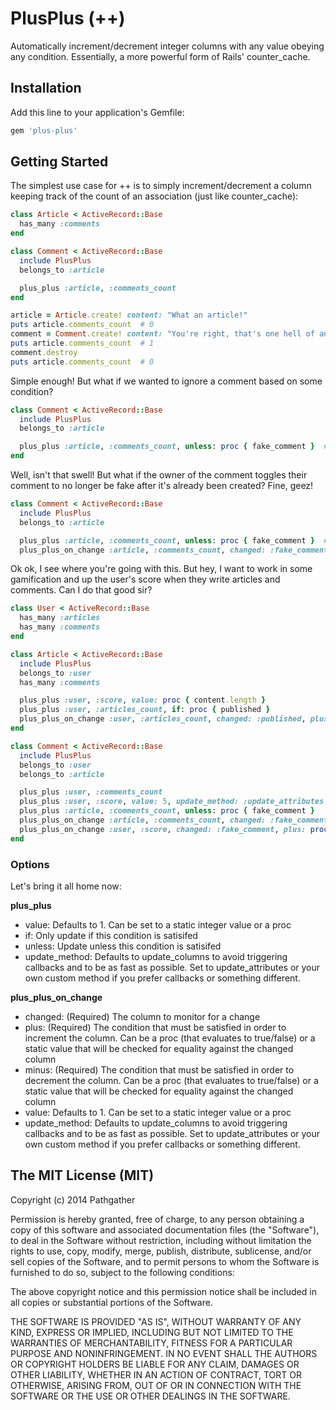 # PlusPlus (++)

Automatically increment/decrement integer columns with any value obeying any condition. Essentially, a more powerful form of Rails' counter_cache.

## Installation

Add this line to your application's Gemfile:
```ruby
gem 'plus-plus'
```

## Getting Started
The simplest use case for ++ is to simply increment/decrement a column keeping track of the count of an association (just like counter_cache):

```ruby
class Article < ActiveRecord::Base
  has_many :comments
end

class Comment < ActiveRecord::Base
  include PlusPlus
  belongs_to :article

  plus_plus :article, :comments_count
end
```

```ruby
article = Article.create! content: "What an article!"
puts article.comments_count  # 0
comment = Comment.create! content: "You're right, that's one hell of an article!", article: article
puts article.comments_count  # 1
comment.destroy
puts article.comments_count  # 0
```

Simple enough! But what if we wanted to ignore a comment based on some condition?

```ruby
class Comment < ActiveRecord::Base
  include PlusPlus
  belongs_to :article

  plus_plus :article, :comments_count, unless: proc { fake_comment }  # Only increase if the comment is legit
end
```

Well, isn't that swell! But what if the owner of the comment toggles their comment to no longer be fake after it's already been created? Fine, geez!

```ruby
class Comment < ActiveRecord::Base
  include PlusPlus
  belongs_to :article

  plus_plus :article, :comments_count, unless: proc { fake_comment }  # Only increase if the comment is legit
  plus_plus_on_change :article, :comments_count, changed: :fake_comment, plus: false, minus: true
```

Ok ok, I see where you're going with this. But hey, I want to work in some gamification and up the user's score when they write articles and comments. Can I do that good sir?

```ruby
class User < ActiveRecord::Base
  has_many :articles
  has_many :comments
end

class Article < ActiveRecord::Base
  include PlusPlus
  belongs_to :user
  has_many :comments

  plus_plus :user, :score, value: proc { content.length }
  plus_plus :user, :articles_count, if: proc { published }
  plus_plus_on_change :user, :articles_count, changed: :published, plus: true, minus: false
end

class Comment < ActiveRecord::Base
  include PlusPlus
  belongs_to :user
  belongs_to :article

  plus_plus :user, :comments_count
  plus_plus :user, :score, value: 5, update_method: :update_attributes, unless: proc { fake_comment }
  plus_plus :article, :comments_count, unless: proc { fake_comment }
  plus_plus_on_change :article, :comments_count, changed: :fake_comment, plus: false, minus: true
  plus_plus_on_change :user, :score, changed: :fake_comment, plus: proc { !fake_comment }, minus: proc { fake_comment }, value: 5, update_method: :update_attributes
end
```

### Options
Let's bring it all home now:

**plus_plus**
- value: Defaults to 1. Can be set to a static integer value or a proc
- if: Only update if this condition is satisifed
- unless: Update unless this condition is satisifed
- update_method: Defaults to update_columns to avoid triggering callbacks and to be as fast as possible. Set to update_attributes or your own custom method if you prefer callbacks or something different.

**plus_plus_on_change**
- changed: (Required) The column to monitor for a change
- plus: (Required) The condition that must be satisfied in order to increment the column. Can be a proc (that evaluates to true/false) or a static value that will be checked for equality against the changed column
- minus: (Required) The condition that must be satisfied in order to decrement the column. Can be a proc (that evaluates to true/false) or a static value that will be checked for equality against the changed column
- value: Defaults to 1. Can be set to a static integer value or a proc
- update_method: Defaults to update_columns to avoid triggering callbacks and to be as fast as possible. Set to update_attributes or your own custom method if you prefer callbacks or something different.

The MIT License (MIT)
---------------------
Copyright (c) 2014 Pathgather

Permission is hereby granted, free of charge, to any person obtaining a copy of
this software and associated documentation files (the "Software"), to deal in
the Software without restriction, including without limitation the rights to
use, copy, modify, merge, publish, distribute, sublicense, and/or sell copies of
the Software, and to permit persons to whom the Software is furnished to do so,
subject to the following conditions:

The above copyright notice and this permission notice shall be included in all
copies or substantial portions of the Software.

THE SOFTWARE IS PROVIDED "AS IS", WITHOUT WARRANTY OF ANY KIND, EXPRESS OR
IMPLIED, INCLUDING BUT NOT LIMITED TO THE WARRANTIES OF MERCHANTABILITY, FITNESS
FOR A PARTICULAR PURPOSE AND NONINFRINGEMENT. IN NO EVENT SHALL THE AUTHORS OR
COPYRIGHT HOLDERS BE LIABLE FOR ANY CLAIM, DAMAGES OR OTHER LIABILITY, WHETHER
IN AN ACTION OF CONTRACT, TORT OR OTHERWISE, ARISING FROM, OUT OF OR IN
CONNECTION WITH THE SOFTWARE OR THE USE OR OTHER DEALINGS IN THE SOFTWARE.
